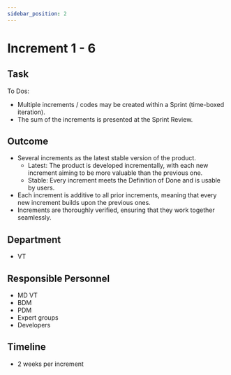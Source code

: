 ```yaml
---
sidebar_position: 2
---
```


# Increment 1 - 6

## Task

To Dos:

- Multiple increments / codes may be created within a Sprint (time-boxed iteration).
- The sum of the increments is presented at the Sprint Review.

## Outcome

- Several increments as the latest stable version of the product.
  - Latest: The product is developed incrementally, with each new increment aiming to be more valuable than the previous one.
  - Stable: Every increment meets the Definition of Done and is usable by users.
- Each increment is additive to all prior increments, meaning that every new increment builds upon the previous ones.
- Increments are thoroughly verified, ensuring that they work together seamlessly.

## Department

- VT

## Responsible Personnel

- MD VT
- BDM
- PDM
- Expert groups
- Developers

## Timeline

- 2 weeks per increment
